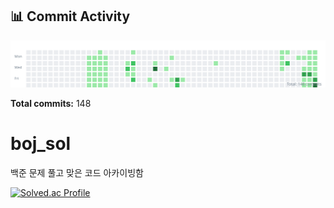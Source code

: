<!-- HEATMAP:START -->
## 📊 Commit Activity

![Commit Heatmap](./heatmap.svg)

**Total commits:** 148
<!-- HEATMAP:END -->

# boj_sol
백준 문제 풀고 맞은 코드 아카이빙함

[![Solved.ac Profile](http://mazassumnida.wtf/api/v2/generate_badge?boj=doyeonk429)](https://solved.ac/doyeonk429)
